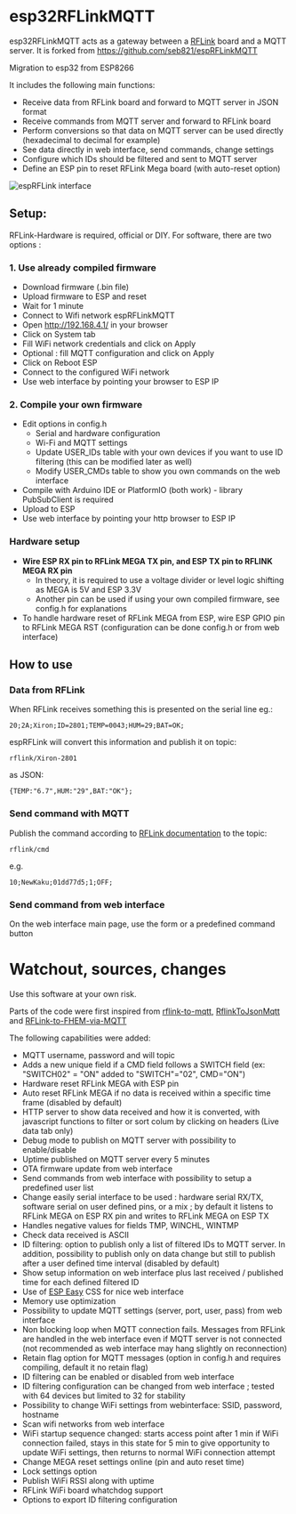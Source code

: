 # esp32RFLinkMQTT

esp32RFLinkMQTT acts as a gateway between a [RFLink](http://rflink.nl) board and a MQTT server. 
It is forked from https://github.com/seb821/espRFLinkMQTT

Migration to esp32 from ESP8266 

It includes the following main functions:

- Receive data from RFLink board and forward to MQTT server in JSON format
- Receive commands from MQTT server and forward to RFLink board
- Perform conversions so that data on MQTT server can be used directly (hexadecimal to decimal for example)
- See data directly in web interface, send commands, change settings
- Configure which IDs should be filtered and sent to MQTT server
- Define an ESP pin to reset RFLink Mega board (with auto-reset option) 

![espRFLink interface](images/espRFLinkMQTT.png "espRFLink interface")

## Setup:

RFLink-Hardware is required, official or DIY. For software, there are two options :

### 1. Use already compiled firmware

- Download firmware (.bin file)
- Upload firmware to ESP and reset
- Wait for 1 minute
- Connect to Wifi network espRFLinkMQTT
- Open http://192.168.4.1/ in your browser
- Click on System tab
- Fill WiFi network credentials and click on Apply
- Optional : fill MQTT configuration and click on Apply
- Click on Reboot ESP
- Connect to the configured WiFi network
- Use web interface by pointing your browser to ESP IP
 
### 2. Compile your own firmware

- Edit options in config.h
	- Serial and hardware configuration
	- Wi-Fi and MQTT settings
	- Update USER_IDs table with your own devices if you want to use ID filtering (this can be modified later as well)
	- Modify USER_CMDs table to show you own commands on the web interface
- Compile with Arduino IDE or PlatformIO (both work) - library PubSubClient is required
- Upload to ESP
- Use web interface by pointing your http browser to ESP IP

### Hardware setup

- **Wire ESP RX pin to RFLink MEGA TX pin, and ESP TX pin to RFLINK MEGA RX pin**
	- In theory, it is required to use a voltage divider or level logic shifting as MEGA is 5V and ESP 3.3V 
	- Another pin can be used if using your own compiled firmware, see config.h for explanations
- To handle hardware reset of RFLink MEGA from ESP, wire ESP GPIO pin to RFLink MEGA RST (configuration can be done config.h or from web interface)

## How to use

### Data from RFLink

When RFLink receives something this is presented on the serial line eg.:

```
20;2A;Xiron;ID=2801;TEMP=0043;HUM=29;BAT=OK;
```

espRFLink will convert this information and publish it on topic:

```
rflink/Xiron-2801
```
as JSON:
```
{TEMP:"6.7",HUM:"29",BAT:"OK"};
```

### Send command with MQTT

Publish the command according to [RFLink documentation](http://www.rflink.nl/blog2/protref) to the topic:

```
rflink/cmd
```

e.g.
```
10;NewKaku;01dd77d5;1;OFF;
```
### Send command from web interface

On the web interface main page, use the form  or a predefined command button

# Watchout, sources, changes

Use this software at your own risk.

Parts of the code were first inspired from [rflink-to-mqtt](https://github.com/Phileep/rflink-to-mqtt), [RflinkToJsonMqtt](https://github.com/jit06/RflinkToJsonMqtt) and [RFLink-to-FHEM-via-MQTT](https://github.com/lubeda/RFLink-to-FHEM-via-MQTT/)

The following capabilities were added:
- MQTT username, password and will topic
- Adds a new unique field if a CMD field follows a SWITCH field (ex: "SWITCH02" = "ON" added to "SWITCH"="02", CMD="ON")
- Hardware reset RFLink MEGA with ESP pin
- Auto reset RFLink MEGA if no data is received within a specific time frame (disabled by default) 
- HTTP server to show data received and how it is converted, with javascript functions to filter or sort colum by clicking on headers (Live data tab only)
- Debug mode to publish on MQTT server with possibility to enable/disable
- Uptime published on MQTT server every 5 minutes
- OTA firmware update from web interface
- Send commands from web interface with possibility to setup a predefined user list
- Change easily serial interface to be used : hardware serial RX/TX, software serial on user defined pins, or a mix ; by default it listens to RFLink MEGA on ESP RX pin and writes to RFLink MEGA on ESP TX
- Handles negative values for fields TMP, WINCHL, WINTMP
- Check data received is ASCII
- ID filtering: option to publish only a list of filtered IDs to MQTT server. In addition, possibility to publish only on data change but still to publish after a user defined time interval (disabled by default)
- Show setup information on web interface plus last received / published time for each defined filtered ID
- Use of [ESP Easy](https://github.com/letscontrolit/ESPEasy) CSS for nice web interface
- Memory use optimization
- Possibility to update MQTT settings (server, port, user, pass) from web interface
- Non blocking loop when MQTT connection fails. Messages from RFLink are handled in the web interface even if MQTT server is not connected (not recommended as web interface may hang slightly on reconnection)
- Retain flag option for MQTT messages (option in config.h and requires compiling, default it no retain flag)
- ID filtering can be enabled or disabled from web interface
- ID filtering configuration can be changed from web interface ; tested with 64 devices but limited to 32 for stability	
- Possibility to change WiFi settings from webinterface: SSID, password, hostname
- Scan wifi networks from web interface
- WiFi startup sequence changed: starts access point after 1 min if WiFi connection failed, stays in this state for 5 min to give opportunity to update WiFi settings, then returns to normal WiFi connection attempt
- Change MEGA reset settings online (pin and auto reset time)
- Lock settings option
- Publish WiFi RSSI along with uptime
- RFLink WiFi board whatchdog support
- Options to export ID filtering configuration